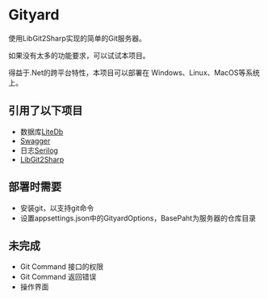 # Gityard

使用LibGit2Sharp实现的简单的Git服务器。

如果没有太多的功能要求，可以试试本项目。

得益于.Net的跨平台特性，本项目可以部署在
Windows、Linux、MacOS等系统上。

## 引用了以下项目

* 数据库[LiteDb](https://www.litedb.org/)
* [Swagger](https://github.com/domaindrivendev/Swashbuckle.AspNetCore)
* 日志[Serilog](https://serilog.net/)
* [LibGit2Sharp](https://github.com/libgit2/libgit2sharp/)


## 部署时需要

* 安装git，以支持git命令
* 设置appsettings.json中的GityardOptions，BasePaht为服务器的仓库目录

## 未完成

* Git Command 接口的权限
* Git Command 返回错误
* 操作界面